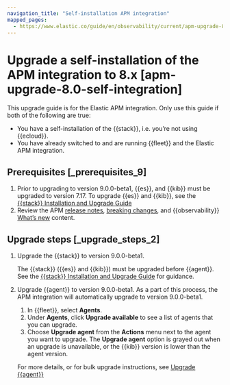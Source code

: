 ```yaml
---
navigation_title: "Self-installation APM integration"
mapped_pages:
  - https://www.elastic.co/guide/en/observability/current/apm-upgrade-8.0-self-integration.html
---
```




# Upgrade a self-installation of the APM integration to 8.x [apm-upgrade-8.0-self-integration]


This upgrade guide is for the Elastic APM integration. Only use this guide if both of the following are true:

* You have a self-installation of the {{stack}}, i.e. you’re not using {{ecloud}}.
* You have already switched to and are running {{fleet}} and the Elastic APM integration.


## Prerequisites [_prerequisites_9]

1. Prior to upgrading to version 9.0.0-beta1, {{es}}, and {{kib}} must be upgraded to version 7.17. To upgrade {{es}} and {{kib}}, see the [{{stack}} Installation and Upgrade Guide](https://www.elastic.co/guide/en/elastic-stack/7.17/upgrading-elastic-stack.html)
2. Review the APM [release notes](https://www.elastic.co/guide/en/observability/current/apm-release-notes.html), [breaking changes](https://www.elastic.co/guide/en/observability/current/apm-breaking.html), and {{observability}} [What’s new](https://www.elastic.co/guide/en/observability/current/whats-new.html) content.


## Upgrade steps [_upgrade_steps_2]

1. Upgrade the {{stack}} to version 9.0.0-beta1.

    The {{stack}} ({{es}} and {{kib}}) must be upgraded before {{agent}}. See the [{{stack}} Installation and Upgrade Guide](../../../deploy-manage/upgrade/deployment-or-cluster.md) for guidance.

2. Upgrade {{agent}} to version 9.0.0-beta1. As a part of this process, the APM integration will automatically upgrade to version 9.0.0-beta1.

    1. In {{fleet}}, select **Agents**.
    2. Under **Agents**, click **Upgrade available** to see a list of agents that you can upgrade.
    3. Choose **Upgrade agent** from the **Actions** menu next to the agent you want to upgrade. The **Upgrade agent** option is grayed out when an upgrade is unavailable, or the {{kib}} version is lower than the agent version.

    For more details, or for bulk upgrade instructions, see [Upgrade {{agent}}](https://www.elastic.co/guide/en/fleet/current/upgrade-elastic-agent.html)
